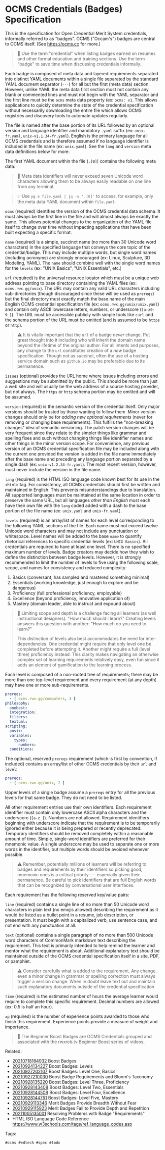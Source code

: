 # OCMS Credentials (Badges) Specification

This is the specification for Open Credential Merit System credentials,
informally referred to as "badges". OCMS ("Occam's") badges are central
to OCMS itself. (See <https://ocms.cc> for more.)

> 💬
> Use the term "credential" when listing badges earned on resumes and
> other formal education and training sections. Use the term "badge" to
> save time when discussing credentials informally.

Each badge is composed of meta data and layered requirements separated
into distinct YAML documents within a single file separated by the
standard YAML document separator (`---`) for all but the first (meta
data) section. However, unlike YAML the meta data first section must not
contain any blank or commented lines and must not begin with the YAML
separator and the first line must be the `ocms` meta data property (ex:
`ocms: v1`. This allows applications to quickly determine the state of
the credential specification without necessarily downloading the entire
file which allows OCMS registries and discovery tools to automate
updates regularly.

The file is named after the base portion of its URL followed by an
optional version and language identifier and mandatory `.yaml` suffix
(ex: `unix-fr.yaml`, `unix-v1.1.34-fr.yaml`). English is the primary
language for all OCMS credentials and is therefore assumed if no
language identifier is included in the file name (ex: `unix.yaml`). See
the `lang` and `version` meta data definitions below for more.

The first YAML document within the file (`.[0]`) contains the following
meta data:

> 💬
> Meta data identifiers will never exceed seven Unicode word characters
> allowing them to be always easily readable on one line from any
> terminal.

> 💡 
> Use `yq e file.yaml | jq -s '.[0]'` to access, for example, only the
> meta data YAML document within `file.yaml`.

`ocms` (required) identifies the version of the OCMS credential data
schema. It must always be the first line in the file and will almost
always be exactly the same. This allows potential changes to the
organization of the YAML file itself to change over time without
impacting applications that have been built expecting a specific format.

`name` (required) is a simple, succinct name (no more than 30 Unicode
word characters) in the specified language that conveys the core topic
of the credential/badge. This may include multiple words, but single
word names (including acronyms) are strongly encouraged (ex: Linux,
Sculpture, 3D Modeling, YAML). The `name` should combine well with the
single word names for the `levels` (ex: "UNIX Basics", "UNIX Essentials",
etc.)

`url` (required) is the universal resource locator which must be
a unique web address pointing to base directory containing the YAML
files (ex: `ocms.rwx.gg/unix`). The URL may contain any valid URL
characters including sub-directories (though discouraged since these
will be used as `prereqs`) but the final directory must exactly match
the base name of the main English OCMS credential specification file (ex:
`ocms.rwx.gg/unix/unix.yaml`) and contain only ASCII lowercase letters,
numbers, or underscore (`[a-z0-9_]`). The URL must be accessible
publicly with simple tools like `curl` and the schema portion of the URL
must be omitted (and is assumed to be `https` or `http`).

> ⚠️
> It is vitally important that the `url` of a badge *never* change. Put
> great thought into it including who will inherit the domain name
> beyond the lifetime of the original author. For all intents and
> purposes, any change to the `url` constitutes creation of a *new*
> badge specification. Though not as succinct, often the use of
> a hosting service domain such as `github.io` may be preferable due to
> its permanence.

`issues` (optional) provides the URL home where issues including errors
and suggestions may be submitted by the public. This should be more than
just a web site and will usually be the web address of a source hosting provider, but not always. The `https` or `http` schema portion may be omitted and will be assumed.

`version` (required) is the semantic version of the credential itself.
Only major versions should be trusted by those wanting to follow them.
Minor version changes should only be for *adding new optional
requirements* (never for removing or changing base requirements). This
fulfills the "non-breaking changes" idea of semantic versioning. The
patch version changes will be very frequent since they relate to the
simpler things like grammar and spelling fixes and such without changing
things like identifier names and other things in the minor version
scope. For convenience, any previous version of an OCMS credential
specification file may be included along with the current one provided
the version is added in the file name immediately after the base name
and preceding any language portion separated by a single dash (ex:
`unix-v1.2.34-fr.yaml`). The most recent version, however, must never
include the version in the file name.

`lang` (required) is the HTML ISO language code known best for its use
in the `<html>` tag. For consistency, all OCMS credentials should first
be written and maintained in English. This prevents misunderstandings
due to translation. All supported languages must be maintained at the
same location in order to preserve the same URL, but all languages
*other than English* must each have their own file with the `lang` coded
added with a dash to the base portion of the file name (ex: `unix.yaml`
and `unix-fr.yaml`).

`levels` (required) is an array/list of names for each level
corresponding to the following YAML sections of the file. Each name must
not exceed twelve Unicode word characters and may not include any
punctuation or whitespace. Level names will be added to the base `name`
to quantify rhetorical references to specific credential levels (ex:
`UNIX Basics`). All credentials are required to have at least one level.
There is no specified maximum number of levels. Badge creators may
decide how they wish to define the distinction between badge levels.
However, it is strongly recommended to limit the number of levels to
five using the following scale, scope, and names for consistency and
reduced complexity:

1. Basics (conversant, has sampled and mastered something minimal)
1. Essentials (working knowledge, just enough to explore and be dangerous) 
1. Proficiency (full professional proficiency, employable)
1. Excellence (beyond proficiency, innovative application of)
1. Mastery (domain leader, able to instruct and expound about)

> 💬
> Limiting scope and depth is a challenge facing all learners (as well
> instructional designers). "How much should I learn?" Creating levels
> answers this question with another: "How much do you need to learn?"
>
> This distinction of levels also best accommodates the need for
> inter-dependencies. One credential might require that only level one
> be completed before attempting it. Another might require a full (level
> three) proficiency instead. This clarity makes navigating an otherwise
> complex set of learning requirements relatively easy, even fun since
> it adds an element of gamification to the learning process.

Each level is composed of a non-rooted tree of requirements; there may
be more than one top-level requirement and every requirement (at any
depth) may have one or more sub-requirements.

```yaml
prereqs:
  - [ ocms.rwx.gg/computers, 3 ]
philosophy:
  onebest:
  integration:
  filters:
  textual:
scripting:
  posix:
  variables:
    types:
      numbers:
  conditions:
```

The optional, reserved `prereqs` requirement (which is first by
convention, if included) contains an array/list of other OCMS
credentials by their `url` and `level`:

```yaml
prereqs:
  - [ ocms.rwx.gg/unix, 2 ]
```

Upper levels of a single badge assume a `prereqs` entry for all the
previous levels for that same badge. They do not need to be listed.

All other requirement entries use their own identifiers. Each
requirement identifier must contain only lowercase ASCII alpha
characters and the underscore (`[a-z_]`). Numbers are not allowed.
Requirement identifiers beginning with underscore indicate that the
requirement is to be temporarily ignored either because it is being
prepared or recently deprecated. Temporary identifiers should be
removed completely within a reasonable amount of time. Simple,
single-word identifiers are preferred for their mnemonic value. A single
underscore may be used to separate one or more words in the identifier,
but multiple words should be avoided whenever possible.

> ⚠️
> Remember, potentially millions of learners will be referring to badges
> and requirements by their identifiers so picking good, mnemonic ones
> is a critical priority --- especially given their permanence. Be
> careful to pick identifiers that are full English words that can be
> recognized by conversational user interfaces.

Each requirement has the following reserved key/value pairs:

`line` (required) contains a single line of no more than 50 Unicode word
characters in plain text (no emojis allowed) describing the requirement
as it would be listed as a bullet point in a resume, job description, or
presentation. It must begin with a capitalized verb, use sentence case,
and not end with any punctuation at all.

`text` (optional) contains a single paragraph of no more than 500
Unicode word characters of CommonMark markdown text describing the
requirement. This text is primarily intended to help remind the learner
and mentor what the requirement is about. Additional explanatory text
should be maintained outside of the OCMS credential specification itself
in a site, PDF, or pamphlet.

> ⚠️
> Consider carefully what is added to the requirement. Any change, even
> a minor change in grammar or spelling correction must always trigger
> a version change. When in doubt leave text out and maintain such
> explanatory documents outside of the credential specification.

`time` (required) is the estimated number of hours the average learner
would require to complete this specific requirement. Decimal numbers are
allowed (ex: 0.5 is half an hour).

`xp` (required) is the number of experience points awarded to those who
finish this requirement. Experience points provide a measure of weight
and importance.

> 💬
> The Beginner Boost Badges are OCMS Credentials grouped and associated
> with the rwxrob.tv Beginner Boost series of videos.

Related:
* [20210718164932](/20210718164932/) Boost Badges
* [20210924134227](/20210924134227/) Boost Badges: Levels
* [20210927202107](/20210927202107/) Boost Badges: Level One, Basics
* [20210927210030](/20210927210030/) Boost Badge Requirements and Bloom's Taxonomy
* [20210928135220](/20210928135220/) Boost Badges: Level Three, Proficiency
* [20210928143408](/20210928143408/) Boost Badges: Level Two, Essentials
* [20210928144508](/20210928144508/) Boost Badges: Level Four, Excellence
* [20210928144751](/20210928144751/) Boost Badges: Level Five, Mastery
* [20210929113346](/20210929113346/) Merit Badges Provide Breadth Without Fear
* [20210929115923](/20210929115923/) Merit Badges Fail to Provide Depth and Repetition
* [20211005135001](/20211005135001/) Resolving Problems with Badge "Requirements"
* HTML ISO Language Code Reference  
  <https://www.w3schools.com/tags/ref_language_codes.asp>

Tags:

    #ocms #edtech #spec #todo
